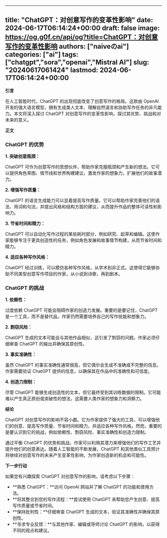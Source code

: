 
---
title: "ChatGPT：对创意写作的变革性影响"
date: 2024-06-17T06:14:24+00:00
draft: false
image: https://og.g0f.cn/api/og?title=ChatGPT：对创意写作的变革性影响
authors: ["naiveのai"]
categories: ["ai"]
tags: ["chatgpt","sora","openai","Mistral AI"]
slug: "20240617061424"
lastmod: 2024-06-17T06:14:24+00:00
---
**引言**

在人工智能时代，ChatGPT 的出现彻底改变了创意写作的格局。这款由 OpenAI 开发的强大语言模型，拥有生成类人文本、理解自然语言和协助写作任务的非凡能力。本文将深入探讨 ChatGPT 对创意写作的变革性影响，探讨其优势、挑战和对未来的意义。

**正文**

### ChatGPT 的优势

**1. 突破创意瓶颈：**

ChatGPT 可作为创意写作的思想伙伴，帮助作家克服瓶颈和产生新的想法。它可以提供角色草图、情节线和世界构建建议，激发作家的想象力，扩展他们的故事潜力。

**2. 增强写作质量：**

ChatGPT 的语言生成能力可以显着提高写作质量。它可以帮助作家完善他们的语法、用词和句法，并提出风格和结构方面的建议，从而提升作品的整体可读性和影响力。

**3. 节省时间和精力：**

ChatGPT 可以自动化写作过程的某些耗时部分，例如研究、起草和编辑。这使作家能够专注于更具创造性的任务，例如角色发展和故事情节构建，从而节省时间和精力。

**4. 适应各种写作风格：**

ChatGPT 经过训练，可以模仿各种写作风格，从学术到非正式。这使得它能够协助不同类型创意写作项目的作家，从小说到诗歌，再到剧本。

### ChatGPT 的挑战

**1. 依赖性：**

过度依赖 ChatGPT 可能会阻碍作家的创造力发展。重要的是要记住，ChatGPT 是一个工具，而不是替代品。作家仍然需要培养自己的写作技能和想象力。

**2. 剽窃风险：**

ChatGPT 生成的文本可能会与其他作品相似，这引发了剽窃的问题。作家必须仔细审查 ChatGPT 的输出并确保其原创性。

**3. 事实准确性：**

虽然 ChatGPT 的事实准确性通常很高，但它偶尔会生成不准确或不完整的信息。作家需要验证 ChatGPT 提供的信息，以确保其在作品中的准确性和可信度。

**4. 创造力限制：**

尽管 ChatGPT 能够生成创造性的文本，但它最终受到其训练数据的限制。它可能难以产生真正原创或突破性的想法，这需要人类作家的想象力和洞察力。

**结论**

ChatGPT 对创意写作的影响不容小觑。它为作家提供了强大的工具，可以增强他们的创意、提高写作质量、节省时间和精力，并适应各种写作风格。然而，重要的是要认识到它的挑战，例如依赖性、剽窃风险、事实准确性和创造力限制。

通过平衡 ChatGPT 的优势和挑战，作家可以利用其潜力来增强他们的写作工艺并提升他们的创意表达。随着人工智能的不断发展，ChatGPT 和其他类似工具预计将继续对创意写作的未来产生变革性影响，为作家创造新的机会和可能性。

**下一步行动**

如果您有兴趣探索 ChatGPT 对创意写作的影响，请考虑以下步骤：

* **熟悉 ChatGPT：**访问 OpenAI 网站并了解 ChatGPT 的功能和使用方法。
* **将其整合到您的写作流程：**尝试使用 ChatGPT 来帮助您产生创意、提高写作质量或节省时间。
* **保持批判性：**仔细审查 ChatGPT 生成的文本，验证其准确性并确保其原创性。
* **寻求专业反馈：**与其他作家、编辑或导师讨论 ChatGPT 的影响，以获得不同的观点和建议。
